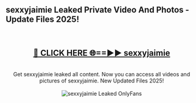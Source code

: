<h2>sexxyjaimie Leaked Private Video And Photos - Update Files 2025!</h2>
<br>
<div align="center">
<h2><a href="https://linkcuts.com/hfmhzwbr" rel="nofollow">🔴 CLICK HERE 🌐==►► sexxyjaimie</a></h2>
<br>
Get sexxyjaimie leaked all content. Now you can access all videos and pictures of sexxyjaimie. New Updated Files 2025!
<br>
<br>
<a href="https://linkcuts.com/hfmhzwbr" rel="nofollow" data-target="animated-image.originalLink"><img src="https://i.ibb.co.com/WyWwxjT/player-gif2.gif" alt="sexxyjaimie Leaked OnlyFans" style="max-width: 100%; display: inline-block;" data-target="animated-image.originalImage"></a>
</div>
<br>